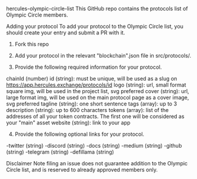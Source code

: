 hercules-olympic-circle-list
This GitHub repo contains the protocols list of Olympic Circle members.

Adding your protocol
To add your protocol to the Olympic Circle list, you should create your entry and submit a PR with it.

1. Fork this repo

2. Add your protocol in the relevant "blockchain".json file in src/protocols/.

3. Provide the following required information for your protocol.

chainId (number)
id (string): must be unique, will be used as a slug on https://app.hercules.exchange/protocols/id
logo (string): url, small format square img, will be used in the project list, svg preferred
cover (string): url, large format img, will be used on the main protocol page as a cover image, svg preferred
tagline (string): one short sentence
tags (array): up to 3
description (string): up to 600 characters
tokens (array): list of the addresses of all your token contracts. The first one will be considered as your "main" asset
website (string): link to your app

4. Provide the following optional links for your protocol.

-twitter (string)
-discord (string)
-docs (string)
-medium (string)
-github (string)
-telegram (string)
-defillama (string)

Disclaimer
Note filing an issue does not guarantee addition to the Olympic Circle list, and is reserved to already approved members only.
